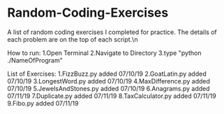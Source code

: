# Random-Coding-Exercises
A list of random coding exercises I completed for practice. The details of each problem are on the top of each script.\n

How to run:
1.Open Terminal
2.Navigate to Directory
3.type "python ./NameOfProgram"

List of Exercises:
1.FizzBuzz.py added 07/10/19
2.GoatLatin.py added 07/10/19
3.LongestWord.py added 07/10/19
4.MaxDifference.py added 07/10/19
5.JewelsAndStones.py added 07/10/19
6.Anagrams.py added 07/11/19
7.Duplicate.py added 07/11/19
8.TaxCalculator.py added 07/11/19
9.Fibo.py added 07/11/19